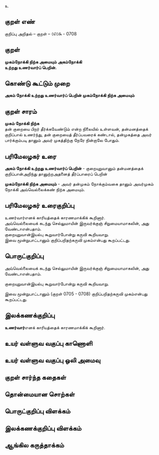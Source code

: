 உ

## குறள் எண் 

குறிப்பு அறிதல் – குறள் – ௦௭௦௯ - 0708  

## குறள் 

**முகம்நோக்கி நிற்க அமையும் அகம்நோக்கி  
உற்றது உணர்வார்ப் பெறின்.**  

## கொண்டு கூட்டும் முறை

**அகம் நோக்கி உற்றது உணர்வார்ப் பெறின் முகம்நோக்கி நிற்க அமையும்**

## குறள் சாரம் 

**முகம் நோக்கி நிற்க**  
தன் குறையை பிறர் தீர்க்கவேண்டும் என்ற நிலையில் உள்ளவன், தன்மனத்தைக் குறிப்பால் உணர்ந்து, தன் குறையைத் தீர்ப்பவரைக் கண்டால், தன்முகத்தை அவர் பார்க்கும்படி தானும் அவர் முகத்திற்கு நேரே நின்றாலே போதும்.  

## பரிமேலழகர் உரை

**அகம் நோக்கி உற்றது உணர்வார்ப் பெறின்** - குறையுறுவானும் தன்மனத்தைக் குறிப்பான்அறிந்து தானுற்றஅதனைத் தீர்ப்பாரைப் பெறின்  

**முகம்நோக்கி நிற்க அமையும்** - அவர் தன்முகம் நோக்கும்வகை தானும் அவர்முகம் நோக்கி அவ்வெல்லைக்கண் நிற்க அமையும். 

## பரிமேலழகர் உரைகுறிப்பு   

உணர்வார்எனக் காரியத்தைக் காரணமாக்கிக் கூறினார்.  
அவ்வெல்லையைக் கடந்து செல்லுமாயின் இருவர்க்குஞ் சிறுமையாமாகலின், அது வேண்டாஎன்பதாம்.  
குறையுறுவான்இயல்பு கூறுவார்போன்று கருவி கூறியவாறு.  
இவை மூன்றுபாட்டானும் குறிப்பறிதற்கருவி முகம்என்பது கூறப்பட்டது.    

## பொருட்குறிப்பு 

அவ்வெல்லையைக் கடந்து செல்லுமாயின் இருவர்க்குஞ் சிறுமையாமாகலின், அது வேண்டாஎன்பதாம்.    

குறையுறுவான்இயல்பு கூறுவார்போன்று கருவி கூறியவாறு.    

இவை மூன்றுபாட்டானும் (குறள் 0705 - 0708) குறிப்பறிதற்கருவி முகம்என்பது கூறப்பட்டது.   

## இலக்கணக்குறிப்பு  

**உணர்வார்**எனக் காரியத்தைக் காரணமாக்கிக் கூறினார்.    

## உயர் வள்ளுவ வகுப்பு காணொளி


## உயர் வள்ளுவ வகுப்பு ஒலி அமைவு 

 
## குறள் சார்ந்த கதைகள் 


## தொன்மையான சொற்கள்


## பொருட்குறிப்பு விளக்கம்


## இலக்கணக்குறிப்பு விளக்கம்


## ஆங்கில கருத்தாக்கம் 



